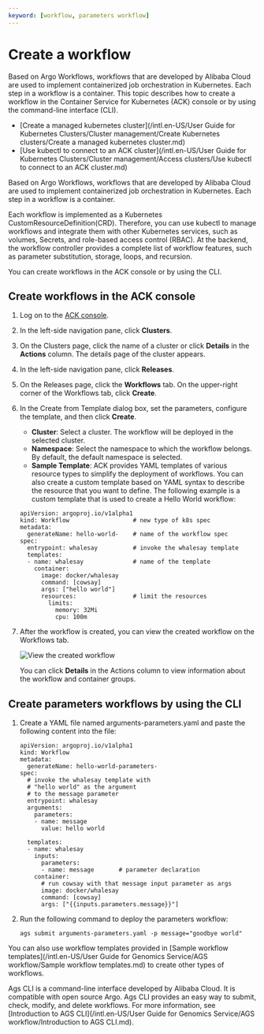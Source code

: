 ```yaml
---
keyword: [workflow, parameters workflow]
---
```


# Create a workflow

Based on Argo Workflows, workflows that are developed by Alibaba Cloud are used to implement containerized job orchestration in Kubernetes. Each step in a workflow is a container. This topic describes how to create a workflow in the Container Service for Kubernetes \(ACK\) console or by using the command-line interface \(CLI\).

-   [Create a managed kubernetes cluster](/intl.en-US/User Guide for Kubernetes Clusters/Cluster management/Create Kubernetes clusters/Create a managed kubernetes cluster.md)
-   [Use kubectl to connect to an ACK cluster](/intl.en-US/User Guide for Kubernetes Clusters/Cluster management/Access clusters/Use kubectl to connect to an ACK cluster.md)

Based on Argo Workflows, workflows that are developed by Alibaba Cloud are used to implement containerized job orchestration in Kubernetes. Each step in a workflow is a container.

Each workflow is implemented as a Kubernetes CustomResourceDefinition\(CRD\). Therefore, you can use kubectl to manage workflows and integrate them with other Kubernetes services, such as volumes, Secrets, and role-based access control \(RBAC\). At the backend, the workflow controller provides a complete list of workflow features, such as parameter substitution, storage, loops, and recursion.

You can create workflows in the ACK console or by using the CLI.

## Create workflows in the ACK console

1.  Log on to the [ACK console](https://cs.console.aliyun.com).

2.  In the left-side navigation pane, click **Clusters**.

3.  On the Clusters page, click the name of a cluster or click **Details** in the **Actions** column. The details page of the cluster appears.

4.  In the left-side navigation pane, click **Releases**.

5.  On the Releases page, click the **Workflows** tab. On the upper-right corner of the Workflows tab, click **Create**.

6.  In the Create from Template dialog box, set the parameters, configure the template, and then click **Create**.

    -   **Cluster**: Select a cluster. The workflow will be deployed in the selected cluster.
    -   **Namespace**: Select the namespace to which the workflow belongs. By default, the default namespace is selected.
    -   **Sample Template**: ACK provides YAML templates of various resource types to simplify the deployment of workflows. You can also create a custom template based on YAML syntax to describe the resource that you want to define.
    The following example is a custom template that is used to create a Hello World workflow:

    ```
    apiVersion: argoproj.io/v1alpha1
    kind: Workflow                  # new type of k8s spec
    metadata:
      generateName: hello-world-    # name of the workflow spec
    spec:
      entrypoint: whalesay          # invoke the whalesay template
      templates:
      - name: whalesay              # name of the template
        container:
          image: docker/whalesay
          command: [cowsay]
          args: ["hello world"]
          resources:                # limit the resources
            limits:
              memory: 32Mi
              cpu: 100m
    ```

7.  After the workflow is created, you can view the created workflow on the Workflows tab.

    ![View the created workflow](https://static-aliyun-doc.oss-accelerate.aliyuncs.com/assets/img/en-US/6386858951/p47713.png)

    You can click **Details** in the Actions column to view information about the workflow and container groups.


## Create parameters workflows by using the CLI

1.  Create a YAML file named arguments-parameters.yaml and paste the following content into the file:

    ```
    apiVersion: argoproj.io/v1alpha1
    kind: Workflow
    metadata:
      generateName: hello-world-parameters-
    spec:
      # invoke the whalesay template with
      # "hello world" as the argument
      # to the message parameter
      entrypoint: whalesay
      arguments:
        parameters:
        - name: message
          value: hello world
    
      templates:
      - name: whalesay
        inputs:
          parameters:
          - name: message       # parameter declaration
        container:
          # run cowsay with that message input parameter as args
          image: docker/whalesay
          command: [cowsay]
          args: ["{{inputs.parameters.message}}"]
    ```

2.  Run the following command to deploy the parameters workflow:

    ```
    ags submit arguments-parameters.yaml -p message="goodbye world"
    ```


You can also use workflow templates provided in [Sample workflow templates](/intl.en-US/User Guide for Genomics Service/AGS workflow/Sample workflow templates.md) to create other types of workflows.

Ags CLI is a command-line interface developed by Alibaba Cloud. It is compatible with open source Argo. Ags CLI provides an easy way to submit, check, modify, and delete workflows. For more information, see [Introduction to AGS CLI](/intl.en-US/User Guide for Genomics Service/AGS workflow/Introduction to AGS CLI.md).

